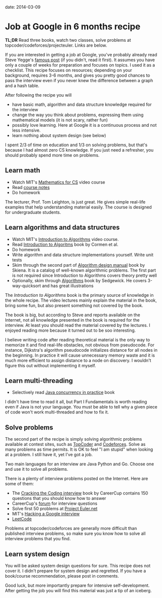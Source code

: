 date: 2014-03-09

# Job at Google in 6 months recipe

**TL;DR** Read three books, watch two classes, solve problems at
topcoder/codeforces/projecteuler. Links are below.

If you are interested in getting a job at Google, you've probably already read
Steve Yegge's
[famous post](http://steve-yegge.blogspot.ch/2008/03/get-that-job-at-google.html)
(if you didn't, read it first).
It assumes you have only a couple of weeks for preparation and focuses on topics.
I used it as a checklist.
This recipe focuses on resources; depending on your background, requires 3-6
months, and gives you pretty good chances to pass the interview even if you
never knew the difference between a graph and a hash table.

After following the recipe you will

* have basic math, algorithm and data structure knowledge required for the
  interview
* change the way you think about problems, expressing them using mathematical
  models (it is not scary, rather fun)
* possibly love learning. Here at Google it is a continuous process and not less
  intensive.
* learn nothing about system design (see below)

I spent 2/3 of time on education and 1/3 on solving problems, but that's because
I had almost zero CS knowledge. If you just need a refresher, you should
probably spend more time on problems.

## Learn math

* Watch MIT's [Mathematics for CS](http://ocw.mit.edu/courses/electrical-engineering-and-computer-science/6-042j-mathematics-for-computer-science-fall-2010/index.htm) video course
* Read [course notes](http://ocw.mit.edu/courses/electrical-engineering-and-computer-science/6-042j-mathematics-for-computer-science-fall-2010/readings/MIT6_042JF10_notes.pdf)
* Do homework

The lecturer, Prof. Tom Leighton, is just great. He gives simple real-life
examples that help understanding material easily. The course is designed for
undergraduate students.

## Learn algorithms and data structures

* Watch MIT's [Introduction to Algorithms](http://ocw.mit.edu/courses/electrical-engineering-and-computer-science/6-006-introduction-to-algorithms-fall-2011/)
  video course.
* Read [Introduction to Algoritms](http://www.amazon.com/Introduction-Algorithms-Thomas-H-Cormen/dp/0262033844)
  book by Cormen et al.
* Do homework
* Write algorithm and data structure implementations yourself. Write unit tests
* Skim through the second part of [Algorithm design manual](http://www.amazon.com/Algorithm-Design-Manual-Steve-Skiena/dp/0387948600)
  book by Skiena.
  It is a catalog of well-known algorithmic problems.
  The first part is not required since Introduction to Algorithms covers theory
  pretty well
* Optionally, skim through [Algorithms](http://www.amazon.com/Algorithms-4th-Edition-Robert-Sedgewick/dp/032157351X)
  book by Sedgewick. He covers 3-way-quicksort and has great illustrations

The _Introduction to Algorithms_ book is the primary source of knowledge in the
whole recipe. The video lectures mainly explain the material in the book, bring
some fun, but also present something not covered by the book.

The book is big, but according to Steve and reports available on the Internet,
not all knowledge presented in the book is required for the interview. At least
you should read the material covered by the lectures. I enjoyed reading more
because it turned out to be soo interesting.

I believe writing code after reading theoretical material is the only way to
memorize it and find real-life obstacles, not obvious from pseudocode. For
instance, Dijkstra's algorithm pseudocode initializes distance for all nodes in
the beginning. In practice it will cause unnecessary memory waste and it is much
more efficient to assign distance to a node on discovery. I wouldn't figure this
out without implementing it myself.

## Learn multi-threading

* Selectively read [Java concurrency in practice](http://www.amazon.com/Java-Concurrency-Practice-Brian-Goetz/dp/0321349601)
  book

I didn't have time to read it all, but Part I Fundamentals is worth reading even
if Java is not your language. You must be able to tell why a given piece of code
won't work multi-threaded and how to fix it.

## Solve problems

The second part of the recipe is simply solving algorithmic problems available
at contest sites, such as [TopCoder](http://topcoder.com) and
[Codeforces](http://codeforces.com). Solve as many problems as time permits. It
is OK to feel "I am stupid" when looking at a problem. I still have it, yet I've
got a job.

Two main languages for an interview are Java Python and Go.
Choose one and use it to solve all problems.

There is a plenty of interview problems posted on the Internet.
Here are some of them:

* The [Cracking the Coding interview](http://www.amazon.com/Cracking-Coding-Interview-Programming-Questions/dp/098478280X)
  book by CareerCup contains 150 questions that you should know how to answer
* CareerCup's [forum](http://www.careercup.com/page?pid=google-interview-questions)
  for interview questions
* Solve first 50 problems at [Project Euler.net](http://projecteuler.net)
* MIT's [Hacking a Google interview](http://courses.csail.mit.edu/iap/interview/materials.php)
* [LeetCode](http://oj.leetcode.com/problems/)

Problems at topcoder/codeforces are generally more difficult than published
interview problems, so make sure you know how to solve all interview problems
that you find.

## Learn system design

You will be asked system design questions for sure.
This recipe does not cover it.
I didn't prepare for system design and regretted.
If you have a book/course recommendation, please post in comments.

Good luck, but more importantly prepare for intensive self-development.
After getting the job you will find this material was just a tip of an iceberg.
